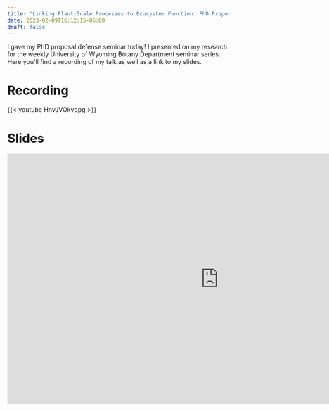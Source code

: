 ```yaml
---
title: "Linking Plant-Scale Processes to Ecosystem Function: PhD Proposal Defense Seminar"
date: 2023-02-09T16:12:15-06:00
draft: false
---
```



I gave my PhD proposal defense seminar today! I presented on my research for the weekly University of Wyoming Botany Department seminar series.
Here you'll find a recording of my talk as well as a link to my slides.

# Recording
{{< youtube HnvJVOkvppg >}}

# Slides
<iframe src="https://docs.google.com/presentation/d/e/2PACX-1vSxTN4tjXtcbvCydN7ol7-W1lyWzrED-12NBG-dSMMBjKRMPsff3WiRfmkTTrj3NVLv_e8ZZX4tMARh/embed?start=false&loop=false&delayms=3000" frameborder="0" width="960" height="569" allowfullscreen="true" mozallowfullscreen="true" webkitallowfullscreen="true"></iframe>
